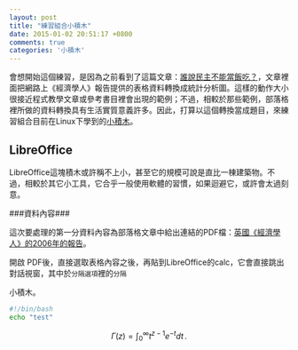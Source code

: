 ```yaml
---
layout: post 
title: "練習組合小積木"
date: 2015-01-02 20:51:17 +0800
comments: true
categories: '小積木'
---
```



會想開始這個練習，是因為之前看到了這篇文章：[誰說民主不能當飯吃？][1]，文章裡面把網路上《經濟學人》報告提供的表格資料轉換成統計分析圖。這樣的動作大小很接近程式教學文章或參考書目裡會出現的範例；不過，相較於那些範例，部落格裡所做的資料轉換具有生活實質意義許多。因此，打算以這個轉換當成題目，來練習組合目前在Linux下學到的[小積木][2]。

LibreOffice
-----------

LibreOffice這塊積木或許稱不上小，甚至它的規模可說是直比一棟建築物。不過，相較於其它小工具，它合乎一般使用軟體的習慣，如果迴避它，或許會太過刻意。

###資料內容###

這次要處理的第一分資料內容為部落格文章中給出連結的PDF檔：[英國《經濟學人》的2006年的報告][3]。

開啟 [<i class="fa fa-file"></i>][3] PDF後，直接選取表格內容之後，再貼到LibreOffice的calc，它會直接跳出對話視窗，其中於<code>分隔選項</code>裡的<code>分隔</code>

小積木。

``` bash
#!/bin/bash
echo "test"
```

$$
\Gamma(z) = \int_0^\infty t^{z-1}e^{-t}dt\,.
$$

[1]:	http://skygene.blogspot.tw/2014/05/democracy.html
[2]:	http://user.frdm.info/ckhung/a/c013.php#combination
[3]:	http://www.economist.com/media/pdf/DEMOCRACY_TABLE_2007_v3.pdf
